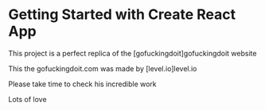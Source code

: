# Getting Started with Create React App

This project is a perfect replica of the [gofuckingdoit]gofuckingdoit website

This the gofuckingdoit.com was made by [level.io]level.io

Please take time to check his incredible work

Lots of love
